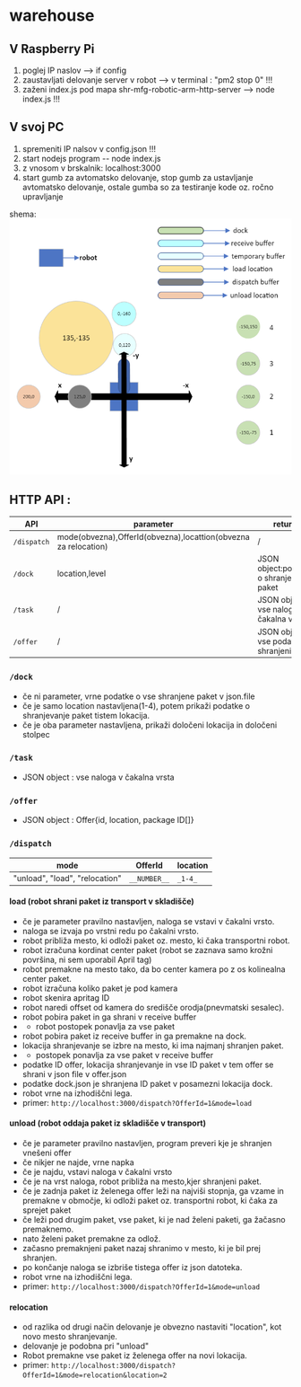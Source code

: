 # warehouse

V Raspberry Pi
------------------------------------------------------
1. poglej IP naslov --> if config
2. zaustavljati delovanje server v robot --> v terminal : "pm2 stop 0"  !!!
3. zaženi index.js pod mapa shr-mfg-robotic-arm-http-server --> node index.js  !!!

V svoj PC
 ----------------------------------------------------
1. spremeniti IP nalsov v config.json !!!
2. start nodejs program -- node index.js
3. z vnosom v brskalnik: localhost:3000
4. start gumb za avtomatsko delovanje, stop gumb za ustavljanje avtomatsko delovanje, ostale gumba so za testiranje kode oz. ročno upravljanje

shema:
![image](public/image/schema.png)


## HTTP API :

|API|parameter|return|
|---|---|---
|`/dispatch`|mode(obvezna),OfferId(obvezna),locattion(obvezna za relocation)| /
|`/dock`|location,level |JSON object:podatke o shranjene paket
|`/task`|/|JSON object: vse naloga v čakalna vrsta
|`/offer`|/|JSON object: vse podatke shranjeni offer


### `/dock`               
* če ni parameter, vrne podatke o vse shranjene paket v json.file
* če je samo location nastavljena(1-4), potem prikaži podatke o shranjevanje paket tistem lokacija.
* če je oba parameter nastavljena, prikaži določeni lokacija in določeni stolpec
                                        
### `/task` 
* JSON object : vse naloga v čakalna vrsta
### `/offer` 
* JSON object : Offer{id, location, package ID[]}

### `/dispatch`       
|mode|OfferId|location|
|---|---|---
|"unload", "load", "relocation"|`__NUMBER__`|`_1-4_`

#### load (robot shrani paket iz transport v skladišče)
* če je parameter pravilno nastavljen, naloga se vstavi v čakalni vrsto.
* naloga se izvaja po vrstni redu po čakalni vrsto.
* robot približa mesto, ki odloži paket oz. mesto, ki čaka transportni robot.
* robot izračuna kordinat center paket (robot se zaznava samo krožni površina, ni sem uporabil April tag)
* robot premakne na mesto tako, da bo center kamera po z os kolinealna center paket.
* robot izračuna koliko paket je pod kamera
* robot skenira apritag ID
* robot naredi offset od kamera do središče orodja(pnevmatski sesalec).
* robot pobira paket in ga shrani v receive buffer
* * robot postopek ponavlja za vse paket
* robot pobira paket iz receive buffer in ga premakne na dock.
* lokacija shranjevanje se izbre na mesto, ki ima najmanj shranjen paket.
* * postopek ponavlja za vse paket v receive buffer
* podatke ID offer, lokacija shranjevanje in vse ID paket v tem offer se shrani v json file v offer.json
* podatke dock.json je shranjena ID paket v posamezni lokacija dock. 
* robot vrne na izhodiščni lega.
* primer: `http://localhost:3000/dispatch?OfferId=1&mode=load`

#### unload (robot oddaja paket iz skladišče v transport)
* če je parameter pravilno nastavljen, program preveri kje je shranjen vnešeni offer
* če nikjer ne najde, vrne napka
* če je najdu, vstavi naloga v čakalni vrsto
* če je na vrst naloga, robot približa na mesto,kjer shranjeni paket.
* če je zadnja paket iz želenega offer leži na najviši stopnja, ga vzame in premakne v območje, ki odloži paket oz. transportni robot, ki čaka za sprejet paket
* če leži pod drugim paket, vse paket, ki je nad želeni paketi, ga žačasno premaknemo.
* nato želeni paket premakne za odlož.
* začasno premaknjeni paket nazaj shranimo v mesto, ki je bil prej shranjen.
* po končanje naloga se izbriše tistega offer iz json datoteka.
* robot vrne na izhodiščni lega.
* primer: `http://localhost:3000/dispatch?OfferId=1&mode=unload`

#### relocation
* od razlika od drugi način delovanje je obvezno nastaviti "location", kot novo mesto shranjevanje.
* delovanje je podobna pri "unload"
* Robot premakne vse paket iz želenega offer na novi lokacija.
* primer: `http://localhost:3000/dispatch?OfferId=1&mode=relocation&location=2`

